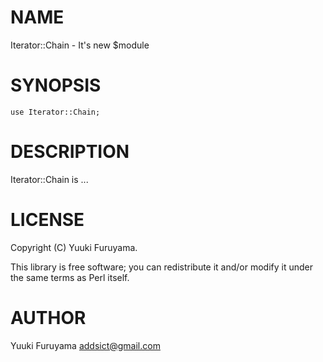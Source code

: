 # NAME

Iterator::Chain - It's new $module

# SYNOPSIS

    use Iterator::Chain;

# DESCRIPTION

Iterator::Chain is ...

# LICENSE

Copyright (C) Yuuki Furuyama.

This library is free software; you can redistribute it and/or modify
it under the same terms as Perl itself.

# AUTHOR

Yuuki Furuyama <addsict@gmail.com>
